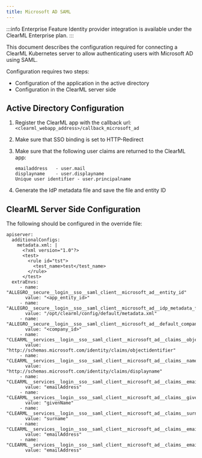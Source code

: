 ```yaml
---
title: Microsoft AD SAML
---
```


:::info Enterprise Feature
Identity provider integration is available under the ClearML Enterprise plan.
:::

This document describes the configuration required for connecting a ClearML Kubernetes server to allow authenticating 
users with Microsoft AD using SAML.

Configuration requires two steps:
* Configuration of the application in the active directory
* Configuration in the ClearML server side

## Active Directory Configuration
1. Register the ClearML app with the callback url: `<clearml_webapp_address>/callback_microsoft_ad`
1. Make sure that SSO binding is set to HTTP-Redirect
1. Make sure that the following user claims are returned to the ClearML app:

   ```
   emailaddress   - user.mail
   displayname    - user.displayname
   Unique user identifier - user.principalname
   ``` 

1. Generate the IdP metadata file and save the file and entity ID

## ClearML Server Side Configuration
The following should be configured in the override file:

```
apiserver:
  additionalConfigs:
    metadata.xml: |
      <?xml version="1.0"?>
      <test>
        <rule id="tst">
          <test_name>test</test_name>
        </rule>
      </test>
  extraEnvs:
     - name: "ALLEGRO__secure__login__sso__saml_client__microsoft_ad__entity_id"
       value: "<app_entity_id>"
     - name: "ALLEGRO__secure__login__sso__saml_client__microsoft_ad__idp_metadata_file"
       value: "/opt/clearml/config/default/metadata.xml"
     - name: "ALLEGRO__secure__login__sso__saml_client__microsoft_ad__default_company"
       value: "<company_id>"
     - name: "CLEARML__services__login__sso__saml_client__microsoft_ad__claims__object_id"
       value: "http://schemas.microsoft.com/identity/claims/objectidentifier"
     - name: "CLEARML__services__login__sso__saml_client__microsoft_ad__claims__name"
       value: "http://schemas.microsoft.com/identity/claims/displayname"
     - name: "CLEARML__services__login__sso__saml_client__microsoft_ad__claims__email"
       value: "emailAddress"
     - name: "CLEARML__services__login__sso__saml_client__microsoft_ad__claims__given_name"
       value: "givenName"
     - name: "CLEARML__services__login__sso__saml_client__microsoft_ad__claims__surname"
       value: "surname"
     - name: "CLEARML__services__login__sso__saml_client__microsoft_ad__claims__email"
       value: "emailAddress"
     - name: "CLEARML__services__login__sso__saml_client__microsoft_ad__claims__email"
       value: "emailAddress"
```

